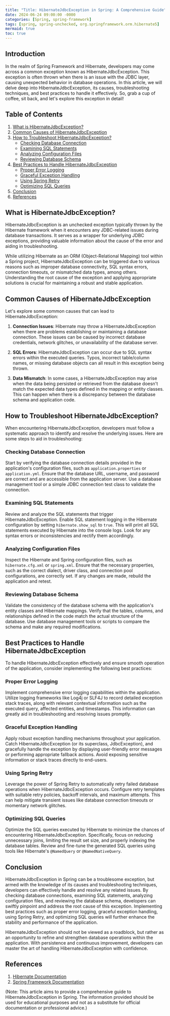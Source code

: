 ```yaml
---
title: "Title: HibernateJdbcException in Spring: A Comprehensive Guide"
date: 2024-06-24 09:00:00 -0000
categories: [Spring, spring-framework]
tags: [spring, spring-unchecked, org.springframework.orm.hibernate5]
mermaid: true
toc: true
---
```



## Introduction

In the realm of Spring Framework and Hibernate, developers may come across a common exception known as HibernateJdbcException. This exception is often thrown when there is an issue with the JDBC layer, causing unexpected behavior in database operations. In this article, we will delve deep into HibernateJdbcException, its causes, troubleshooting techniques, and best practices to handle it effectively. So, grab a cup of coffee, sit back, and let's explore this exception in detail!

## Table of Contents

1. [What is HibernateJdbcException?](#what-is-hibernatejdbcexception)
2. [Common Causes of HibernateJdbcException](#common-causes-of-hibernatejdbcexception)
3. [How to Troubleshoot HibernateJdbcException?](#how-to-troubleshoot-hibernatejdbcexception)
   * [Checking Database Connection](#checking-database-connection)
   * [Examining SQL Statements](#examining-sql-statements)
   * [Analyzing Configuration Files](#analyzing-configuration-files)
   * [Reviewing Database Schema](#reviewing-database-schema)
4. [Best Practices to Handle HibernateJdbcException](#best-practices-to-handle-hibernatejdbcexception)
   * [Proper Error Logging](#proper-error-logging)
   * [Graceful Exception Handling](#graceful-exception-handling)
   * [Using Spring Retry](#using-spring-retry)
   * [Optimizing SQL Queries](#optimizing-sql-queries)
5. [Conclusion](#conclusion)
6. [References](#references)

## What is HibernateJdbcException?

HibernateJdbcException is an unchecked exception typically thrown by the Hibernate framework when it encounters any JDBC-related issues during database transactions. It serves as a wrapper for underlying JDBC exceptions, providing valuable information about the cause of the error and aiding in troubleshooting.

While utilizing Hibernate as an ORM (Object-Relational Mapping) tool within a Spring project, HibernateJdbcException can be triggered due to various reasons such as improper database connectivity, SQL syntax errors, connection timeouts, or mismatched data types, among others. Understanding the root cause of the exception and applying appropriate solutions is crucial for maintaining a robust and stable application.

## Common Causes of HibernateJdbcException

Let's explore some common causes that can lead to HibernateJdbcException:

1. **Connection Issues**: Hibernate may throw a HibernateJdbcException when there are problems establishing or maintaining a database connection. These issues can be caused by incorrect database credentials, network glitches, or unavailability of the database server.

2. **SQL Errors**: HibernateJdbcException can occur due to SQL syntax errors within the executed queries. Typos, incorrect table/column names, or missing database objects can all result in this exception being thrown.

3. **Data Mismatch**: In some cases, a HibernateJdbcException may arise when the data being persisted or retrieved from the database doesn't match the expected data types defined in the mapping or entity classes. This can happen when there is a discrepancy between the database schema and application code.

## How to Troubleshoot HibernateJdbcException?

When encountering HibernateJdbcException, developers must follow a systematic approach to identify and resolve the underlying issues. Here are some steps to aid in troubleshooting:

### Checking Database Connection

Start by verifying the database connection details provided in the application's configuration files, such as `application.properties` or `application.yml`. Ensure that the database URL, username, and password are correct and are accessible from the application server. Use a database management tool or a simple JDBC connection test class to validate the connection.

### Examining SQL Statements

Review and analyze the SQL statements that trigger HibernateJdbcException. Enable SQL statement logging in the Hibernate configuration by setting `hibernate.show_sql` to `true`. This will print all SQL statements executed by Hibernate into the console logs. Look for any syntax errors or inconsistencies and rectify them accordingly.

### Analyzing Configuration Files

Inspect the Hibernate and Spring configuration files, such as `hibernate.cfg.xml` or `spring.xml`. Ensure that the necessary properties, such as the correct dialect, driver class, and connection pool configurations, are correctly set. If any changes are made, rebuild the application and retest.

### Reviewing Database Schema

Validate the consistency of the database schema with the application's entity classes and Hibernate mappings. Verify that the tables, columns, and relationships defined in the code match the actual structure of the database. Use database management tools or scripts to compare the schema and make any required modifications.

## Best Practices to Handle HibernateJdbcException

To handle HibernateJdbcException effectively and ensure smooth operation of the application, consider implementing the following best practices:

### Proper Error Logging

Implement comprehensive error logging capabilities within the application. Utilize logging frameworks like Log4j or SLF4J to record detailed exception stack traces, along with relevant contextual information such as the executed query, affected entities, and timestamps. This information can greatly aid in troubleshooting and resolving issues promptly.

### Graceful Exception Handling

Apply robust exception handling mechanisms throughout your application. Catch HibernateJdbcException (or its superclass, JdbcException), and gracefully handle the exception by displaying user-friendly error messages or performing appropriate fallback actions. Avoid exposing sensitive information or stack traces directly to end-users.

### Using Spring Retry

Leverage the power of Spring Retry to automatically retry failed database operations when HibernateJdbcException occurs. Configure retry templates with suitable retry policies, backoff intervals, and maximum attempts. This can help mitigate transient issues like database connection timeouts or momentary network glitches.

### Optimizing SQL Queries

Optimize the SQL queries executed by Hibernate to minimize the chances of encountering HibernateJdbcException. Specifically, focus on reducing unnecessary joins, limiting the result set size, and properly indexing the database tables. Review and fine-tune the generated SQL queries using tools like Hibernate's `@NamedQuery` or `@NamedNativeQuery`.

## Conclusion

HibernateJdbcException in Spring can be a troublesome exception, but armed with the knowledge of its causes and troubleshooting techniques, developers can effectively handle and resolve any related issues. By checking database connections, examining SQL statements, analyzing configuration files, and reviewing the database schema, developers can swiftly pinpoint and address the root cause of this exception. Implementing best practices such as proper error logging, graceful exception handling, using Spring Retry, and optimizing SQL queries will further enhance the stability and performance of the application.

HibernateJdbcException should not be viewed as a roadblock, but rather as an opportunity to refine and strengthen database operations within the application. With persistence and continuous improvement, developers can master the art of handling HibernateJdbcException with confidence.

## References

1. [Hibernate Documentation](https://docs.jboss.org/hibernate/orm/current/userguide/html_single/Hibernate_User_Guide.html)
2. [Spring Framework Documentation](https://docs.spring.io/spring-framework/docs/current/reference/html/)

(Note: This article aims to provide a comprehensive guide to HibernateJdbcException in Spring. The information provided should be used for educational purposes and not as a substitute for official documentation or professional advice.)